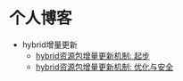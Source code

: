 # 个人博客

* hybrid增量更新
    * [hybrid资源包增量更新机制: 起步](https://github.com/alexayan/blog/201609/01.md)
    * [hybrid资源包增量更新机制: 优化与安全](https://github.com/alexayan/blog/201609/02.md)